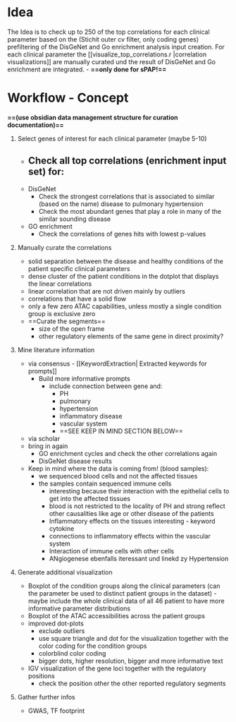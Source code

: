 # Idea
The Idea is to check up to 250 of the top correlations for each clinical parameter based on the (Stichit outer cv filter, only coding genes) prefiltering of the DisGeNet and Go enrichment analysis input creation.
For each clinical parameter the  [[visualize_top_correlations.r |correlation visualizations]] are manually curated und the result of DisGeNet and Go enrichment are integrated. - **==only done for sPAP!==**

# Workflow - Concept
**==(use obsidian data management structure for curation documentation)==**

1. Select genes of interest for each clinical parameter (maybe 5-10)
	- Check all top correlations (enrichment input set) for:
		-
	- DisGeNet
		- Check the strongest correlations that is associated to similar (based on the name) disease to pulmonary hypertension 
		- Check the most abundant genes that play a role in many of the similar sounding disease
	- GO enrichment
		- Check the correlations of genes hits with lowest p-values

2. Manually curate the correlations
	- solid separation between the disease and healthy conditions of the patient specific clinical parameters
	- dense cluster of the patient conditions in the dotplot that displays the linear correlations
	- linear correlation that are not driven mainly by outliers
	- correlations that have a solid flow
	- only a few zero ATAC capabilities, unless mostly a single condition group is exclusive zero
	- ==Curate the segments==
		- size of the open frame
		- other regulatory elements of the same gene in direct proximity?

3.  Mine literature information
	- via consensus - [[KeywordExtraction| Extracted keywords for prompts]]
		- Build more informative prompts
			- include connection between gene and:
				- PH
				- pulmonary
				- hypertension
				- inflammatory disease
				- vascular system
				- ==SEE KEEP IN MIND SECTION BELOW==
	- via scholar
	- bring in again
		- GO enrichment cycles and check the other correlations again
		- DisGeNet disease results
	- Keep in mind where the data is coming from! (blood samples):
		- we sequenced blood cells and not the affected tissues
		- the samples contain sequenced immune cells 
			- interesting because their interaction with the epithelial cells to get into the affected tissues
			- blood is not restricted to the locality of PH and strong reflect other causalities like age or other disease of the patients
			- Inflammatory effects on the tissues interesting - keyword cytokine
			- connections to inflammatory effects within the vascular system
			- Interaction of immune cells with other cells
			- ANgiogenese ebenfalls iteressant und linekd zy Hypertension

4. Generate additional visualization
	- Boxplot of the condition groups along the clinical parameters (can the parameter be used to distinct patient groups in the dataset) - maybe include the whole clinical data of all 46 patient to have more informative parameter distributions
	- Boxplot of the ATAC accessibilities across the patient groups
	- improved dot-plots
		- exclude outliers
		- use square triangle and dot for the visualization together with the color coding for the condition groups
		- colorblind color coding
		- bigger dots, higher resolution, bigger and more informative text
	- IGV visualization of the gene loci together with the regulatory positions
		- check the position other the other reported regulatory segments

5. Gather further infos
	- GWAS, TF footprint
